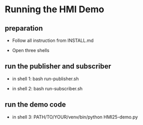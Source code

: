 # Running the HMI Demo

## preparation

- Follow all instruction from INSTALL.md

- Open three shells

## run the publisher and subscriber

- in shell 1:
bash run-publisher.sh

- in shell 2:
bash run-subscriber.sh

## run the demo code

- in shell 3:
PATH/TO/YOUR/venv/bin/python HMI25-demo.py

